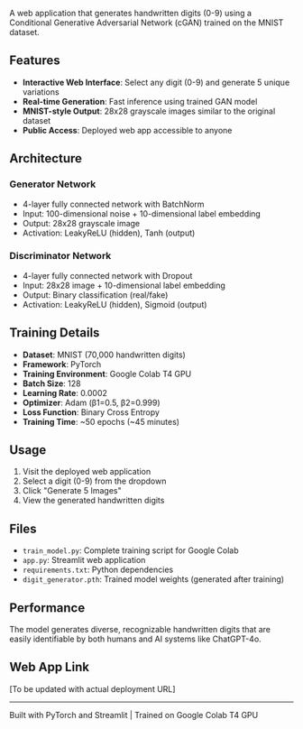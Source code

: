 A web application that generates handwritten digits (0-9) using a Conditional Generative Adversarial Network (cGAN) trained on the MNIST dataset.

## Features

- **Interactive Web Interface**: Select any digit (0-9) and generate 5 unique variations
- **Real-time Generation**: Fast inference using trained GAN model
- **MNIST-style Output**: 28x28 grayscale images similar to the original dataset
- **Public Access**: Deployed web app accessible to anyone

## Architecture

### Generator Network
- 4-layer fully connected network with BatchNorm
- Input: 100-dimensional noise + 10-dimensional label embedding
- Output: 28x28 grayscale image
- Activation: LeakyReLU (hidden), Tanh (output)

### Discriminator Network
- 4-layer fully connected network with Dropout
- Input: 28x28 image + 10-dimensional label embedding
- Output: Binary classification (real/fake)
- Activation: LeakyReLU (hidden), Sigmoid (output)

## Training Details

- **Dataset**: MNIST (70,000 handwritten digits)
- **Framework**: PyTorch
- **Training Environment**: Google Colab T4 GPU
- **Batch Size**: 128
- **Learning Rate**: 0.0002
- **Optimizer**: Adam (β1=0.5, β2=0.999)
- **Loss Function**: Binary Cross Entropy
- **Training Time**: ~50 epochs (~45 minutes)

## Usage

1. Visit the deployed web application
2. Select a digit (0-9) from the dropdown
3. Click "Generate 5 Images"
4. View the generated handwritten digits

## Files

- `train_model.py`: Complete training script for Google Colab
- `app.py`: Streamlit web application
- `requirements.txt`: Python dependencies
- `digit_generator.pth`: Trained model weights (generated after training)

## Performance

The model generates diverse, recognizable handwritten digits that are easily identifiable by both humans and AI systems like ChatGPT-4o.

## Web App Link

[To be updated with actual deployment URL]

---

Built with PyTorch and Streamlit | Trained on Google Colab T4 GPU
